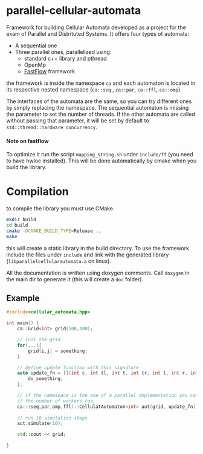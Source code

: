 # parallel-cellular-automata

Framework for building Cellular Automata developed as a project for the exam of Parallel and Distrituted Systems.
It offers four types of automata:
* A sequential one
* Three parallel ones, parallelized using:
    * standard c++ library and pthread
    * OpenMp
    * [FastFlow](https://github.com/fastflow/fastflow) framework

the framework is inside the namespace `ca` and each automaton is located in its respective nested namespace (`ca::seq` , `ca::par`, `ca::ffl`, `ca::omp`).

The interfaces of the automata are the same, so you can try different ones by simply replacing the namespace.
The sequential automaton is missing the parameter to set the number of threads. If the other automata are called without passing that parameter, it will be set by default to `std::thread::hardware_concurrency`.

#### Note on fastflow
To optimize it run the script `mapping_string.sh` under `include/ff` (you need to have hwloc installed).
This will be done automatically by cmake when you build the library.
# Compilation
to compile the library you must use CMake.

```bash
mkdir build
cd build
cmake -DCMAKE_BUILD_TYPE=Release ..
make
```

this will create a static library in the build directory. To use the framework include the files under `include` and link with the generated library (`libparallelcellularautomata.a` on linux).

All the documentation is written using doxygen comments. Call `doxygen` in the main dir to generate it (this will create a `doc` folder).

## Example
```c++
#include<cellular_automata.hpp>

int main() {
    ca::Grid<int> grid(100,100);

    // init the grid
    for(...){
        grid(i,j) = something;
    }

    // define update function with this signature
    auto update_fn = [](int c, int tl, int t, int tr, int l, int r, int bl, int b, int br) {
        do_something;
    };

    // if the namespace is the one of a parallel implementation you can pass
    // the number of workers too.
    ca::(seq,par,omp,ffl)::CellulatAutomaton<int> aut(grid, update_fn);
    
    // run 10 simulation steps
    aut.simulate(10);

    std::cout << grid;

}
```